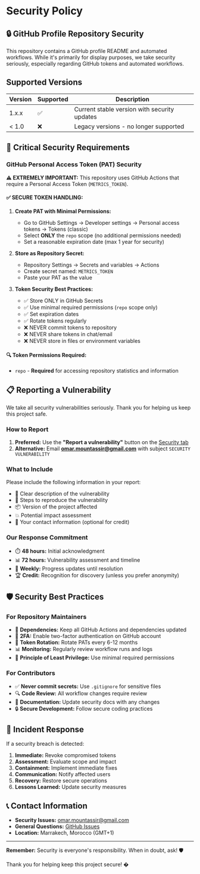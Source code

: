 # Security Policy

## 🔒 GitHub Profile Repository Security

This repository contains a GitHub profile README and automated workflows. While it's primarily for display purposes, we take security seriously, especially regarding GitHub tokens and automated workflows.

## Supported Versions

| Version | Supported          | Description |
| ------- | ------------------ | ----------- |
| 1.x.x   | ✅ | Current stable version with security updates |
| < 1.0   | ❌ | Legacy versions - no longer supported |

## 🚨 Critical Security Requirements

### GitHub Personal Access Token (PAT) Security

**⚠️ EXTREMELY IMPORTANT:** This repository uses GitHub Actions that require a Personal Access Token (`METRICS_TOKEN`).

#### ✅ **SECURE TOKEN HANDLING:**

1. **Create PAT with Minimal Permissions:**
   - Go to GitHub Settings → Developer settings → Personal access tokens → Tokens (classic)
   - Select **ONLY** the `repo` scope (no additional permissions needed)
   - Set a reasonable expiration date (max 1 year for security)

2. **Store as Repository Secret:**
   - Repository Settings → Secrets and variables → Actions
   - Create secret named: `METRICS_TOKEN`
   - Paste your PAT as the value

3. **Token Security Best Practices:**
   - ✅ Store ONLY in GitHub Secrets
   - ✅ Use minimal required permissions (`repo` scope only)
   - ✅ Set expiration dates
   - ✅ Rotate tokens regularly
   - ❌ NEVER commit tokens to repository
   - ❌ NEVER share tokens in chat/email
   - ❌ NEVER store in files or environment variables

#### 🔍 **Token Permissions Required:**
- `repo` - **Required** for accessing repository statistics and information

## 📋 Reporting a Vulnerability

We take all security vulnerabilities seriously. Thank you for helping us keep this project safe.

### How to Report

1. **Preferred:** Use the **"Report a vulnerability"** button on the [Security tab](https://github.com/omar-el-mountassir/omar-el-mountassir/security)
2. **Alternative:** Email **omar.mountassir@gmail.com** with subject `SECURITY VULNERABILITY`

### What to Include

Please include the following information in your report:

- 📝 Clear description of the vulnerability
- 🔄 Steps to reproduce the vulnerability
- 📦 Version of the project affected
- 💥 Potential impact assessment
- 👤 Your contact information (optional for credit)

### Our Response Commitment

- ⏱️ **48 hours:** Initial acknowledgment
- 📊 **72 hours:** Vulnerability assessment and timeline
- 🔄 **Weekly:** Progress updates until resolution
- 🏆 **Credit:** Recognition for discovery (unless you prefer anonymity)

## 🛡️ Security Best Practices

### For Repository Maintainers

- 🔄 **Dependencies:** Keep all GitHub Actions and dependencies updated
- 🔐 **2FA:** Enable two-factor authentication on GitHub account
- 🔑 **Token Rotation:** Rotate PATs every 6-12 months
- 📊 **Monitoring:** Regularly review workflow runs and logs
- 🚫 **Principle of Least Privilege:** Use minimal required permissions

### For Contributors

- ✅ **Never commit secrets:** Use `.gitignore` for sensitive files
- 🔍 **Code Review:** All workflow changes require review
- 📝 **Documentation:** Update security docs with any changes
- 🔒 **Secure Development:** Follow secure coding practices

## 🚨 Incident Response

If a security breach is detected:

1. **Immediate:** Revoke compromised tokens
2. **Assessment:** Evaluate scope and impact
3. **Containment:** Implement immediate fixes
4. **Communication:** Notify affected users
5. **Recovery:** Restore secure operations
6. **Lessons Learned:** Update security measures

## 📞 Contact Information

- **Security Issues:** omar.mountassir@gmail.com
- **General Questions:** [GitHub Issues](https://github.com/omar-el-mountassir/omar-el-mountassir/issues)
- **Location:** Marrakech, Morocco (GMT+1)

---

**Remember:** Security is everyone's responsibility. When in doubt, ask! 🛡️

Thank you for helping keep this project secure! �

